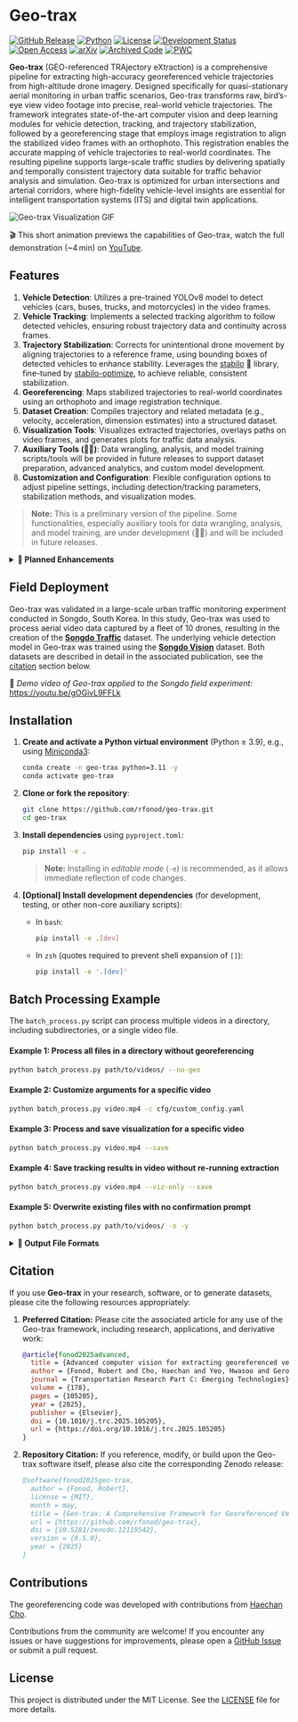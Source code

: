 # Geo-trax

[![GitHub Release](https://img.shields.io/github/v/release/rfonod/geo-trax?include_prereleases)](https://github.com/rfonod/geo-trax/releases) [![Python](https://img.shields.io/badge/python-3.9%2B-blue)](https://www.python.org/) [![License](https://img.shields.io/github/license/rfonod/geo-trax)](https://github.com/rfonod/geo-trax/blob/main/LICENSE) [![Development Status](https://img.shields.io/badge/development-active-brightgreen)](https://github.com/rfonod/geo-trax)
[![Open Access](https://img.shields.io/badge/Journal-10.1016%2Fj.trc.2025.105205-blue)](https://doi.org/10.1016/j.trc.2025.105205)
[![arXiv](https://img.shields.io/badge/arXiv-2411.02136-b31b1b.svg)](https://arxiv.org/abs/2411.02136) [![Archived Code](https://img.shields.io/badge/Zenodo-Software%20Archive-blue)](https://zenodo.org/doi/10.5281/zenodo.12119542) [![PWC](https://img.shields.io/endpoint.svg?url=https://paperswithcode.com/badge/advanced-computer-vision-for-extracting/object-detection-on-songdo-vision)](https://paperswithcode.com/sota/object-detection-on-songdo-vision?p=advanced-computer-vision-for-extracting)

**Geo-trax** (GEO-referenced TRAjectory eXtraction) is a comprehensive pipeline for extracting high-accuracy georeferenced vehicle trajectories from high-altitude drone imagery. Designed specifically for quasi-stationary aerial monitoring in urban traffic scenarios, Geo-trax transforms raw, bird’s-eye view video footage into precise, real-world vehicle trajectories. The framework integrates state-of-the-art computer vision and deep learning modules for vehicle detection, tracking, and trajectory stabilization, followed by a georeferencing stage that employs image registration to align the stabilized video frames with an orthophoto. This registration enables the accurate mapping of vehicle trajectories to real-world coordinates. The resulting pipeline supports large-scale traffic studies by delivering spatially and temporally consistent trajectory data suitable for traffic behavior analysis and simulation. Geo-trax is optimized for urban intersections and arterial corridors, where high-fidelity vehicle-level insights are essential for intelligent transportation systems (ITS) and digital twin applications.

![Geo-trax Visualization GIF](https://raw.githubusercontent.com/rfonod/geo-trax/main/assets/geo-trax_visualization.gif?raw=True)

🎬 This short animation previews the capabilities of Geo-trax, watch the full demonstration (~4 min) on [YouTube](https://youtu.be/gOGivL9FFLk).

## Features

1. **Vehicle Detection**: Utilizes a pre-trained YOLOv8 model to detect vehicles (cars, buses, trucks, and motorcycles) in the video frames.
2. **Vehicle Tracking**: Implements a selected tracking algorithm to follow detected vehicles, ensuring robust trajectory data and continuity across frames.
3. **Trajectory Stabilization**: Corrects for unintentional drone movement by aligning trajectories to a reference frame, using bounding boxes of detected vehicles to enhance stability. Leverages the [stabilo](https://github.com/rfonod/stabilo) 🚀 library, fine-tuned by [stabilo-optimize](https://github.com/rfonod/stabilo-optimize), to achieve reliable, consistent stabilization.
4. **Georeferencing**: Maps stabilized trajectories to real-world coordinates using an orthophoto and image registration technique.
5. **Dataset Creation**: Compiles trajectory and related metadata (e.g., velocity, acceleration, dimension estimates) into a structured dataset.
6. **Visualization Tools**: Visualizes extracted trajectories, overlays paths on video frames, and generates plots for traffic data analysis.
7. **Auxiliary Tools (👷🏼)**: Data wrangling, analysis, and model training scripts/tools will be provided in future releases to support dataset preparation, advanced analytics, and custom model development.
8. **Customization and Configuration**: Flexible configuration options to adjust pipeline settings, including detection/tracking parameters, stabilization methods, and visualization modes.

> **Note:** This is a preliminary version of the pipeline. Some functionalities, especially auxiliary tools for data wrangling, analysis, and model training, are under development (👷🏼) and will be included in future releases.

<details>
<summary><b>🚀 Planned Enhancements</b></summary>

### Release Plan

- **Version =1.0.0**
  - Tools for comparing extracted trajectories with on-board sensor data.
  - Release auxiliary tools for data wrangling, analysis, and (re-)training the detection model.
  - Basic documentation and examples covering all core functionalities.

- **Version >1.0.0**
  - Pre-processing tools for raw video input.
  - Expanded documentation, tutorials (docs folder), and sample examples.
  - List of known limitations, e.g., ffmpeg backend version discrepancies in OpenCV.
  - Comprehensive unit tests for critical functions and end-to-end tests for the entire pipeline.
  - Publishing on PyPI for simplified installation and distribution.

- **Version 2.0.0**
  - Upgrades to the latest ultralytics (>8.2) and numpy (>2.0) versions.
  - Support for additional tracking algorithms and broader vehicle type recognition.
  - Transition to a modular package layout for enhanced maintainability.
  - Implementation of batch inference and multi-thread processing to improve scalability.
  - Automated testing workflows with GitHub Actions.

</details>

## Field Deployment

Geo-trax was validated in a large-scale urban traffic monitoring experiment conducted in Songdo, South Korea. In this study, Geo-trax was used to process aerial video data captured by a fleet of 10 drones, resulting in the creation of the [**Songdo Traffic**](https://doi.org/10.5281/zenodo.13828383) dataset. The underlying vehicle detection model in Geo-trax was trained using the [**Songdo Vision**](https://doi.org/10.5281/zenodo.13828407) dataset. Both datasets are described in detail in the associated publication, see the [citation](#citation) section below.

🎥 *Demo video of Geo-trax applied to the Songdo field experiment:*  https://youtu.be/gOGivL9FFLk

## Installation

1. **Create and activate a Python virtual environment** (Python ≥ 3.9), e.g., using [Miniconda3](https://www.anaconda.com/docs/getting-started/miniconda/install):

    ```bash
    conda create -n geo-trax python=3.11 -y
    conda activate geo-trax
    ```

2. **Clone or fork the repository**:

    ```bash
    git clone https://github.com/rfonod/geo-trax.git
    cd geo-trax
    ```

3. **Install dependencies** using `pyproject.toml`:

    ```bash
    pip install -e .
    ```

    > **Note:** Installing in *editable mode* (`-e`) is recommended, as it allows immediate reflection of code changes.

4. **[Optional] Install development dependencies** (for development, testing, or other non-core auxiliary scripts):

    - In `bash`:

      ```bash
      pip install -e .[dev]
      ```

    - In `zsh` (quotes required to prevent shell expansion of `[]`):

      ```zsh
      pip install -e '.[dev]'
      ```

## Batch Processing Example

The `batch_process.py` script can process multiple videos in a directory, including subdirectories, or a single video file.

#### Example 1: Process all files in a directory without georeferencing

```bash
python batch_process.py path/to/videos/ --no-geo
```

#### Example 2: Customize arguments for a specific video

```bash
python batch_process.py video.mp4 -c cfg/custom_config.yaml
```

#### Example 3: Process and save visualization for a specific video

```bash
python batch_process.py video.mp4 --save
```

#### Example 4: Save tracking results in video without re-running extraction

```bash
python batch_process.py video.mp4 --viz-only --save
```

#### Example 5: Overwrite existing files with no confirmation prompt

```bash
python batch_process.py path/to/videos/ -o -y
```

<details>
<summary><b>📁 Output File Formats</b></summary>
Suppose the input video is named `video.mp4`. The output files will be saved in the `results` folder relative to the input video. The following files will be generated:

- **video.txt**: Contains the extracted vehicle trajectories in the following format:

  ```text
  frame_id, vehicle_id, x_c(unstab), y_c(unstab), w(unstab), h(unstab), x_c(stab), y_c(stab), w(stab), h(stab), class_id, confidence, vehicle_length, vehicle_width
  ```

    where:
  - `frame_id`: Frame number (0, 1, ...).
  - `vehicle_id`: Unique vehicle identifier (1, 2, ...).
  - `x_c(unstab)`, `y_c(unstab)`: Unstabilized vehicle centroid coordinates.
  - `w(unstab)`, `h(unstab)`: Unstabilized vehicle bounding box width and height.
  - `x_c(stab)`, `y_c(stab)`: Stabilized vehicle centroid coordinates.
  - `w(stab)`, `h(stab)`: Stabilized vehicle bounding box width and height.
  - `class_id`: Vehicle class identifier (0: car (incl. vans), 1: bus, 2: truck, 3: motorcycle)
  - `confidence`: Detection confidence score (0-1).
  - `vehicle_length`, `vehicle_width`: Estimated vehicle dimensions in pixels.

- **video_vid_transf.txt**: Contains the transformation matrix for each frame in the format:

  ```text
  frame_id, h11, h12, h13, h21, h22, h23, h31, h32, h33
  ```

    where
  - `frame_id`: Frame number (1, 2, ...).
  - `hij`: Elements of the 3x3 homography matrix that maps each frame (`frame_id`) to the reference frame (frame 0).

- **video.yaml**: Video metadata and the configuration settings used for processing the `video.mp4`. (this file is saved in the same directory as the input video.)

- **video_mode_X.mp4**: Processed video in various visualization modes (X = 0, 1, 2):
  - **Mode 0**: Results overlaid on the original (unstabilized) video.
  - **Mode 1**: Results overlaid on the stabilized video.
  - **Mode 2**: Results plotted on top of the static reference frame.

  Each version can display vehicle bounding boxes, IDs, class labels, confidence scores, and short trajectory trails that fade and vary in thickness to indicate the recency of the movement. If an input `video.csv` file is available in the same directory as the input video, i.e., the converted flight logs, vehicle speed and lane information can be also displayed.

- **video.csv**: Contains the georeferenced vehicle trajectories in a tabular format. This file includes both geographic and local coordinates, estimated real-world dimensions, kinematic data, road section, and lane information. The columns are:

  ```text
  Vehicle_ID, Timestamp, Ortho_X, Ortho_Y, Local_X, Local_Y, Latitude, Longitude, Vehicle_Length, Vehicle_Width, Vehicle_Class, Vehicle_Speed, Vehicle_Acceleration, Road_Section, Lane_Number, Visibility
  ```

    where:
  - `Vehicle_ID`: Unique vehicle identifier.
  - `Timestamp`: Timestamp of the frame (YYYY-MM-DD HH:MM:SS.ms).
  - `Ortho_X`, `Ortho_Y`: X and Y coordinates of the vehicle centroid in the orthophoto's pixel coordinate system.
  - `Local_X`, `Local_Y`: X and Y coordinates of the vehicle centroid in a local projected coordinate system (e.g., EPSG:32633 for UTM zone 33N).
  - `Latitude`, `Longitude`: Geographic coordinates of the vehicle centroid (WGS84).
  - `Vehicle_Length`, `Vehicle_Width`: Estimated vehicle dimensions in meters.
  - `Vehicle_Class`: Vehicle class identifier (0: car (incl. vans), 1: bus, 2: truck, 3: motorcycle).
  - `Vehicle_Speed`: Estimated vehicle speed in km/h.
  - `Vehicle_Acceleration`: Estimated vehicle acceleration in m/s$^2$.
  - `Road_Section`: Identifier for the road segment the vehicle is on.
  - `Lane_Number`: Identifier for the lane the vehicle is in.
  - `Visibility`: Boolean indicating if the vehicle's bounding box is fully visible within the frame.

- **video_geo_transf.txt**: Contains the 3x3 georeferencing transformation matrix (homography) that maps points from the video's reference frame to the orthomap. The format is a comma-separated list of the 9 matrix elements:

  ```text
  h11, h12, h13, h21, h22, h23, h31, h32, h33
  ```

**Note:** *All output files (except `video.yaml`) are saved in the `results` folder relative to the input video.*

</details>

## Citation

If you use **Geo-trax** in your research, software, or to generate datasets, please cite the following resources appropriately:

1. **Preferred Citation:** Please cite the associated article for any use of the Geo-trax framework, including research, applications, and derivative work:

    ```bibtex
    @article{fonod2025advanced,
      title = {Advanced computer vision for extracting georeferenced vehicle trajectories from drone imagery},
      author = {Fonod, Robert and Cho, Haechan and Yeo, Hwasoo and Geroliminis, Nikolas},
      journal = {Transportation Research Part C: Emerging Technologies},
      volume = {178},
      pages = {105205},
      year = {2025},
      publisher = {Elsevier},
      doi = {10.1016/j.trc.2025.105205},
      url = {https://doi.org/10.1016/j.trc.2025.105205}
    }
    ```

1. **Repository Citation:** If you reference, modify, or build upon the Geo-trax software itself, please also cite the corresponding Zenodo release:

    ```bibtex
    @software{fonod2025geo-trax,
      author = {Fonod, Robert},
      license = {MIT},
      month = may,
      title = {Geo-trax: A Comprehensive Framework for Georeferenced Vehicle Trajectory Extraction from Drone Imagery},
      url = {https://github.com/rfonod/geo-trax},
      doi = {10.5281/zenodo.12119542},
      version = {0.5.0},
      year = {2025}
    }
    ```

## Contributions

The georeferencing code was developed with contributions from [Haechan Cho](https://github.com/cho-96).

Contributions from the community are welcome! If you encounter any issues or have suggestions for improvements, please open a [GitHub Issue](https://github.com/rfonod/geo-trax/issues) or submit a pull request.

## License

This project is distributed under the MIT License. See the [LICENSE](LICENSE) file for more details.
